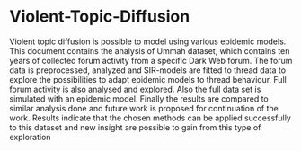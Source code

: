# Violent-Topic-Diffusion

Violent topic diffusion is possible to model using
various epidemic models. This document contains the analysis
of Ummah dataset, which contains ten years of collected forum
activity from a specific Dark Web forum. The forum data is
preprocessed, analyzed and SIR-models are fitted to thread data
to explore the possibilities to adapt epidemic models to thread
behaviour. Full forum activity is also analysed and explored. Also
the full data set is simulated with an epidemic model. Finally the
results are compared to similar analysis done and future work is
proposed for continuation of the work. Results indicate that the
chosen methods can be applied successfully to this dataset and
new insight are possible to gain from this type of exploration
